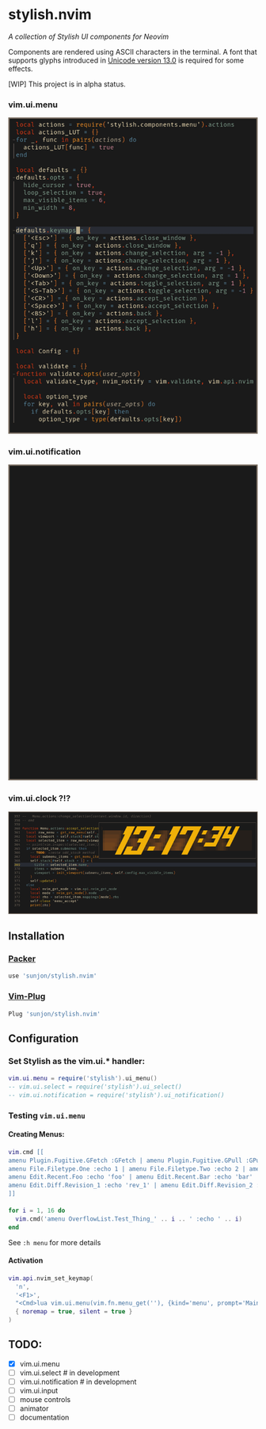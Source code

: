 # stylish.nvim

_A collection of Stylish UI components for Neovim_

Components are rendered using ASCII characters in the terminal. A font that supports glyphs introduced in [Unicode version 13.0](https://unicode.org/versions/Unicode13.0.0/) is required for some effects.

[WIP] This project is in alpha status.

### vim.ui.menu

<img src="https://github.com/sunjon/images/blob/master/stylish_ui_menu.gif" alt="screenshot" width="800"/>

### vim.ui.notification

<img src="https://github.com/sunjon/images/blob/master/stylish_ui_notifications.gif" alt="screenshot" width="800"/>

### vim.ui.clock ?!?

<img src="https://github.com/sunjon/images/blob/master/stylish_ui_clock.gif" alt="screenshot" width="800"/>


## Installation

### [Packer](https://github.com/wbthomason/packer.nvim) 

```lua
use 'sunjon/stylish.nvim'
```

### [Vim-Plug](https://github.com/junegunn/vim-plug)

```lua
Plug 'sunjon/stylish.nvim'
```

## Configuration

### Set Stylish as the vim.ui.* handler:

```lua
vim.ui.menu = require('stylish').ui_menu()
-- vim.ui.select = require('stylish').ui_select()
-- vim.ui.notification = require('stylish').ui_notification()
```

### Testing `vim.ui.menu`

#### Creating Menus:

```lua
vim.cmd [[
amenu Plugin.Fugitive.GFetch :GFetch | amenu Plugin.Fugitive.GPull :GPull | amenu Plugin.Fugitive.GPush :GPush
amenu File.Filetype.One :echo 1 | amenu File.Filetype.Two :echo 2 | amenu File.Filetype.Three :echo 3
amenu Edit.Recent.Foo :echo 'foo' | amenu Edit.Recent.Bar :echo 'bar' | amenu Edit.Recent.Baz :echo 'baz'
amenu Edit.Diff.Revision_1 :echo 'rev_1' | amenu Edit.Diff.Revision_2 :echo 'rev_2' | amenu Edit.Diff.Revision_3 :echo 'rev_3'
]]

for i = 1, 16 do
  vim.cmd('amenu OverflowList.Test_Thing_' .. i .. ' :echo ' .. i)
end
```

See `:h menu` for more details

#### Activation

```lua
vim.api.nvim_set_keymap(
  'n',
  '<F1>',
  "<Cmd>lua vim.ui.menu(vim.fn.menu_get(''), {kind='menu', prompt='Main Menu'}, function(res) print('### ' ..res) end)<CR>",
  { noremap = true, silent = true }
)
```

## TODO:
- [x] vim.ui.menu
- [ ] vim.ui.select # in development
- [ ] vim.ui.notification # in development
- [ ] vim.ui.input
- [ ] mouse controls
- [ ] animator
- [ ] documentation
